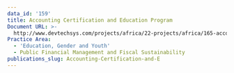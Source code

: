 ```yaml
---
data_id: '159'
title: Accounting Certification and Education Program
Document URL: >-
  http://www.devtechsys.com/projects/africa/22-projects/africa/165-accounting-certification-and-education-program
Practice Area:
  - 'Education, Gender and Youth'
  - Public Financial Management and Fiscal Sustainability
publications_slug: Accounting-Certification-and-E
---
```

